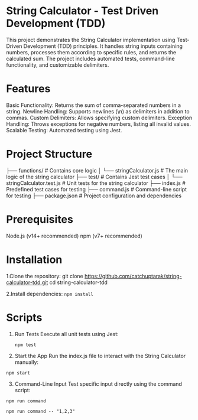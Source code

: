 # String Calculator - Test Driven Development (TDD)

This project demonstrates the String Calculator implementation using Test-Driven Development (TDD) principles. It handles string inputs containing numbers, processes them according to specific rules, and returns the calculated sum. The project includes automated tests, command-line functionality, and customizable delimiters.

# Features

Basic Functionality: Returns the sum of comma-separated numbers in a string.
Newline Handling: Supports newlines (\n) as delimiters in addition to commas.
Custom Delimiters: Allows specifying custom delimiters.
Exception Handling: Throws exceptions for negative numbers, listing all invalid values.
Scalable Testing: Automated testing using Jest.

# Project Structure

├── functions/                    # Contains core logic
│   └── stringCalculator.js        # The main logic of the string calculator
├── test/                         # Contains Jest test cases
│   └── stringCalculator.test.js   # Unit tests for the string calculator
├── index.js                      # Predefined test cases for testing
├── command.js                    # Command-line script for testing
├── package.json                  # Project configuration and dependencies


# Prerequisites

Node.js (v14+ recommended)
npm (v7+ recommended)

# Installation

1.Clone the repository:
git clone <https://github.com/catchuptarak/string-calculator-tdd.git>
cd string-calculator-tdd

2.Install dependencies:
`npm install`

# Scripts

1. Run Tests
   Execute all unit tests using Jest:

   `npm test`

2. Start the App
   Run the index.js file to interact with the String Calculator manually:

`npm start`

3. Command-Line Input
   Test specific input directly using the command script:

`npm run command`

`npm run command -- "1,2,3"`
